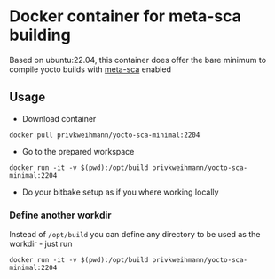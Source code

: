 # Docker container for meta-sca building

Based on ubuntu:22.04, this container does offer the bare minimum to compile yocto builds with [meta-sca](https://github.com/priv-kweihmann/meta-sca) enabled

## Usage

* Download container

```shell
docker pull privkweihmann/yocto-sca-minimal:2204
```

* Go to the prepared workspace

```shell
docker run -it -v $(pwd):/opt/build privkweihmann/yocto-sca-minimal:2204
```

* Do your bitbake setup as if you where working locally

### Define another workdir

Instead of `/opt/build` you can define any directory to be used as the workdir - just run

```shell
docker run -it -v $(pwd):/opt/build privkweihmann/yocto-sca-minimal:2204
```
